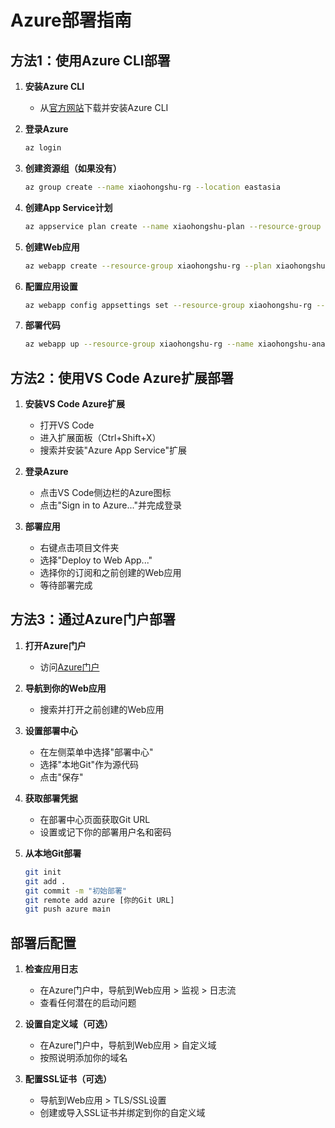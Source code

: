 # Azure部署指南

## 方法1：使用Azure CLI部署

1. **安装Azure CLI**
   - 从[官方网站](https://docs.microsoft.com/zh-cn/cli/azure/install-azure-cli)下载并安装Azure CLI

2. **登录Azure**
   ```bash
   az login
   ```

3. **创建资源组（如果没有）**
   ```bash
   az group create --name xiaohongshu-rg --location eastasia
   ```

4. **创建App Service计划**
   ```bash
   az appservice plan create --name xiaohongshu-plan --resource-group xiaohongshu-rg --sku B1 --is-linux
   ```

5. **创建Web应用**
   ```bash
   az webapp create --resource-group xiaohongshu-rg --plan xiaohongshu-plan --name xiaohongshu-analyzer --runtime "PYTHON|3.10"
   ```

6. **配置应用设置**
   ```bash
   az webapp config appsettings set --resource-group xiaohongshu-rg --name xiaohongshu-analyzer --settings SCM_DO_BUILD_DURING_DEPLOYMENT=true
   ```

7. **部署代码**
   ```bash
   az webapp up --resource-group xiaohongshu-rg --name xiaohongshu-analyzer --html
   ```

## 方法2：使用VS Code Azure扩展部署

1. **安装VS Code Azure扩展**
   - 打开VS Code
   - 进入扩展面板（Ctrl+Shift+X）
   - 搜索并安装"Azure App Service"扩展

2. **登录Azure**
   - 点击VS Code侧边栏的Azure图标
   - 点击"Sign in to Azure..."并完成登录

3. **部署应用**
   - 右键点击项目文件夹
   - 选择"Deploy to Web App..."
   - 选择你的订阅和之前创建的Web应用
   - 等待部署完成

## 方法3：通过Azure门户部署

1. **打开Azure门户**
   - 访问[Azure门户](https://portal.azure.com)

2. **导航到你的Web应用**
   - 搜索并打开之前创建的Web应用

3. **设置部署中心**
   - 在左侧菜单中选择"部署中心"
   - 选择"本地Git"作为源代码
   - 点击"保存"

4. **获取部署凭据**
   - 在部署中心页面获取Git URL
   - 设置或记下你的部署用户名和密码

5. **从本地Git部署**
   ```bash
   git init
   git add .
   git commit -m "初始部署"
   git remote add azure [你的Git URL]
   git push azure main
   ```

## 部署后配置

1. **检查应用日志**
   - 在Azure门户中，导航到Web应用 > 监视 > 日志流
   - 查看任何潜在的启动问题

2. **设置自定义域（可选）**
   - 在Azure门户中，导航到Web应用 > 自定义域
   - 按照说明添加你的域名

3. **配置SSL证书（可选）**
   - 导航到Web应用 > TLS/SSL设置
   - 创建或导入SSL证书并绑定到你的自定义域 